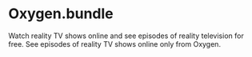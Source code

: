 Oxygen.bundle
=============

Watch reality TV shows online and see episodes of reality television for free. See episodes of reality TV shows online only from Oxygen.
